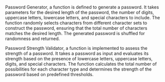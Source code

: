 Password Generator, a function is defined to generate a password. It takes parameters for the desired length of the password, the number of digits, uppercase letters, lowercase letters, and special characters to include. The function randomly selects characters from different character sets to construct the password, ensuring that the total number of characters matches the desired length. The generated password is shuffled for randomness and returned.

Password Strength Validator, a function is implemented to assess the strength of a password. It takes a password as input and evaluates its strength based on the presence of lowercase letters, uppercase letters, digits, and special characters. The function calculates the total number of possibilities for each character type and determines the strength of the password based on predefined thresholds.